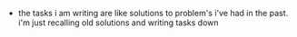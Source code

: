

- the tasks i am writing are like solutions to problem's i've had in the past. i'm just recalling old solutions and writing tasks down
